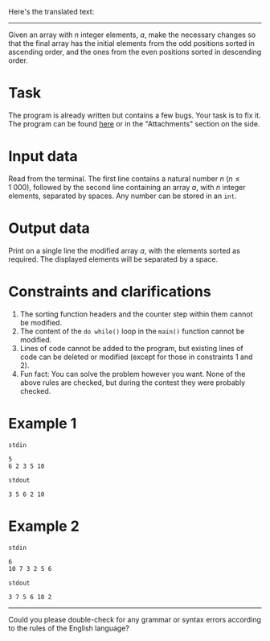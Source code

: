 Here's the translated text:

---

Given an array with $n$ integer elements, $a$, make the necessary changes so that the final array has the initial elements from the odd positions sorted in ascending order, and the ones from the even positions sorted in descending order.

# Task
The program is already written but contains a few bugs. Your task is to fix it. The program can be found [here](oddeven.cpp) or in the "Attachments" section on the side.

# Input data
Read from the terminal. The first line contains a natural number $n$ ($n \leq 1\ 000$), followed by the second line containing an array $a$, with $n$ integer elements, separated by spaces. Any number can be stored in an `int`.

# Output data
Print on a single line the modified array $a$, with the elements sorted as required. The displayed elements will be separated by a space.

# Constraints and clarifications
1) The sorting function headers and the counter step within them cannot be modified.
2) The content of the `do while()` loop in the `main()` function cannot be modified.
3) Lines of code cannot be added to the program, but existing lines of code can be deleted or modified (except for those in constraints 1 and 2).
4) Fun fact: You can solve the problem however you want. None of the above rules are checked, but during the contest they were probably checked.

# Example 1
`stdin`
```
5
6 2 3 5 10
```
`stdout`
```
3 5 6 2 10
```

# Example 2
`stdin`
```
6
10 7 3 2 5 6
```
`stdout`
```
3 7 5 6 10 2
```

---

Could you please double-check for any grammar or syntax errors according to the rules of the English language?